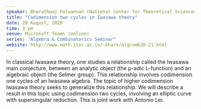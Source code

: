 ```yaml
---
speaker: Bharathwaj Palvannan (National Center for Theoretical Sciences, Taiwan)
title: "Codimension two cycles in Iwasawa theory"
date: 28 August, 2020
time: 3 pm
venue: Microsoft Teams (online)
series: "Algebra & Combinatorics Seminar"
website: http://www.math.iisc.ac.in/~khare/algcomb20-21.html
---
```


In classical Iwasawa theory, one studies a relationship called the Iwasawa main
conjecture, between an analytic object (the p-adic L-function) and an algebraic
object (the Selmer group).  This relationship involves codimension one cycles of
an Iwasawa algebra.  The topic of higher codimension Iwasawa theory seeks to
generalize this relationship. We will describe a result in this topic using
codimension two cycles, involving an elliptic curve with supersingular reduction.
This is joint work with Antonio Lei.
